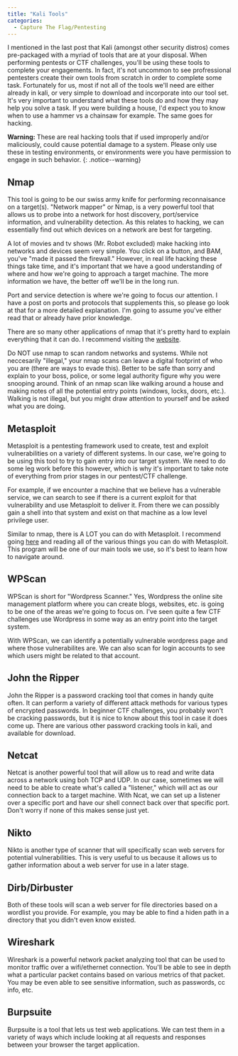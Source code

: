 ```yaml
---
title: "Kali Tools"
categories:
  - Capture The Flag/Pentesting
---
```


I mentioned in the last post that Kali (amongst other security distros) comes pre-packaged with a myriad of tools that are at your disposal. When performing pentests or CTF challenges, you'll be using these tools to complete your engagements. In fact, it's not uncommon to see profressional pentesters create their own tools from scratch in order to complete some task. Fortunately for us, most if not all of the tools we'll need are either already in kali, or very simple to download and incorporate into our tool set. It's very important to understand what these tools do and how they may help you solve a task. If you were building a house, I'd expect you to know when to use a hammer vs a chainsaw for example. The same goes for hacking.

**Warning:** These are real hacking tools that if used improperly and/or maliciously, could cause potential damage to a system. Please only use these in testing environments, or environments were you have permission to engage in such behavior. 
{: .notice--warning} 

## Nmap

This tool is going to be our swiss army knife for performing reconnaisance on a target(s). "Network mapper" or Nmap, is a very powerful tool that allows us to probe into a network for host discovery, port/service information, and vulnerability detection. As this relates to hacking, we can essentially find out which devices on a network are best for targeting. 

A lot of movies and tv shows (Mr. Robot excluded) make hacking into networks and devices seem very simple. You click on a button, and BAM, you've "made it passed the firewall." However, in real life hacking these things take time, and it's important that we have a good understanding of where and how we're going to approach a target machine. The more information we have, the better off we'll be in the long run.

Port and service detection is where we're going to focus our attention. I have a post on ports and protocols that supplements this, so please go look at that for a more detailed explanation. I'm going to assume you've either read that or already have prior knowledge. 

There are so many other applications of nmap that it's pretty hard to explain everything that it can do. I recommend visiting the [website](https://www.nmap.org).

Do NOT use nmap to scan random networks and systems. While not neccesarily "illegal," your nmap scans can leave a digital footprint of who you are (there are ways to evade this). Better to be safe than sorry and explain to your boss, police, or some legal authority figure why you were snooping around. Think of an nmap scan like walking around a house and making notes of all the potential entry points (windows, locks, doors, etc.). Walking is not illegal, but you might draw attention to yourself and be asked what you are doing. 

## Metasploit

Metasploit is a pentesting framework used to create, test and exploit vulnerabilities on a variety of different systems. In our case, we're going to be using this tool to try to gain entry into our target system. We need to do some leg work before this however, which is why it's important to take note of everything from prior stages in our pentest/CTF challenge.

For example, if we encounter a machine that we believe has a vulnerable service, we can search to see if there is a current exploit for that vulnerability and use Metasploit to deliver it. From there we can possibly gain a shell into that system and exist on that machine as a low level privilege user.

Similar to nmap, there is A LOT you can do with Metasploit. I recommend going [here](https://www.offensive-security.com/metasploit-unleashed/) and reading all of the various things you can do with Metasploit. This program will be one of our main tools we use, so it's best to learn how to navigate around.

## WPScan

WPScan is short for "Wordpress Scanner." Yes, Wordpress the online site management platform where you can create blogs, websites, etc. is going to be one of the areas we're going to focus on. I've seen quite a few CTF challenges use Wordpress in some way as an entry point into the target system.

With WPScan, we can identify a potentially vulnerable wordpress page and where those vulnerabilites are. We can also scan for login accounts to see which users might be related to that account.

## John the Ripper

John the Ripper is a password cracking tool that comes in handy quite often. It can perform a variety of different attack methods for various types of encrypted passwords. In beginner CTF challenges, you probably won't be cracking passwords, but it is nice to know about this tool in case it does come up. There are various other password cracking tools in kali, and available for download.

## Netcat

Netcat is another powerful tool that will allow us to read and write data across a network using boh TCP and UDP. In our case, sometimes we will need to be able to create what's called a "listener," which will act as our connection back to a target machine. With Ncat, we can set up a listener over a specific port and have our shell connect back over that specific port. Don't worry if none of this makes sense just yet. 

## Nikto

Nikto is another type of scanner that will specifically scan web servers for potential vulnerabilities. This is very useful to us because it allows us to gather information about a web server for use in a later stage. 

## Dirb/Dirbuster

Both of these tools will scan a web server for file directories based on a wordlist you provide. For example, you may be able to find a hiden path in a directory that you didn't even know existed. 

## Wireshark

Wireshark is a powerful network packet analyzing tool that can be used to monitor traffic over a wifi/ethernet connection. You'll be able to see in depth what a particular packet contains based on various metrics of that packet. You may be even able to see sensitive information, such as passwords, cc info, etc. 

## Burpsuite

Burpsuite is a tool that lets us test web applications. We can test them in a variety of ways which include looking at all requests and responses between your browser the target application.
